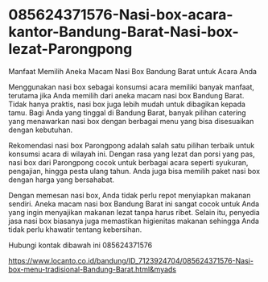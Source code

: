 # 085624371576-Nasi-box-acara-kantor-Bandung-Barat-Nasi-box-lezat-Parongpong
Manfaat Memilih Aneka Macam Nasi Box Bandung Barat untuk Acara Anda

Menggunakan nasi box sebagai konsumsi acara memiliki banyak manfaat, terutama jika Anda memilih dari aneka macam nasi box Bandung Barat. Tidak hanya praktis, nasi box juga lebih mudah untuk dibagikan kepada tamu. Bagi Anda yang tinggal di Bandung Barat, banyak pilihan catering yang menawarkan nasi box dengan berbagai menu yang bisa disesuaikan dengan kebutuhan.

Rekomendasi nasi box Parongpong adalah salah satu pilihan terbaik untuk konsumsi acara di wilayah ini. Dengan rasa yang lezat dan porsi yang pas, nasi box dari Parongpong cocok untuk berbagai acara seperti syukuran, pengajian, hingga pesta ulang tahun. Anda juga bisa memilih paket nasi box dengan harga yang bersahabat.

Dengan memesan nasi box, Anda tidak perlu repot menyiapkan makanan sendiri. Aneka macam nasi box Bandung Barat ini sangat cocok untuk Anda yang ingin menyajikan makanan lezat tanpa harus ribet. Selain itu, penyedia jasa nasi box biasanya juga memastikan higienitas makanan sehingga Anda tidak perlu khawatir tentang kebersihan.

Hubungi kontak dibawah ini
085624371576

https://www.locanto.co.id/bandung/ID_7123924704/085624371576-Nasi-box-menu-tradisional-Bandung-Barat.html&myads
